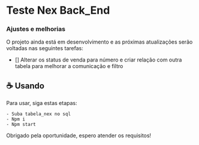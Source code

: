 # Teste Nex Back_End

### Ajustes e melhorias

O projeto ainda está em desenvolvimento e as próximas atualizações serão voltadas nas seguintes tarefas:

- [] Alterar os status de venda para número e criar relação com outra tabela para melhorar a comunicação e filtro

## ☕ Usando

Para usar, siga estas etapas:

```
- Suba tabela_nex no sql
- Npm i
- Npm start
```

Obrigado pela oportunidade, espero atender os requisitos!
